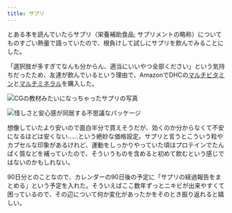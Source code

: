 ```yaml
---
title: サプリ
---
```

とある本を読んでいたらサプリ（栄養補助食品; サプリメントの略称）についてものすごい熱量で語っていたので、根負けして試しにサプリを飲んでみることにした。

「選択肢が多すぎてなんも分からん、適当にいいやつ全部ください」という気持ちだったため、友達が飲んでいるという理由で、AmazonでDHCの[マルチビタミン](https://www.amazon.co.jp/dp/B00GX1E3R6?th=1)と[マルチミネラル](https://www.amazon.co.jp/dp/B01MSSWA5K)を購入した。

![](https://lh3.googleusercontent.com/4Ses9VfbaeHFNG1HJK8MLogf4xWil4bc0LmQiZIq62jlYTdeKQCWAQy_fFX7uvsGG8q_Dp5bwhp7L8_clOk7bzVXi4Y1cEG8viPD54Wm9CNYv9IS9Fqn9BI9aQaKcz4UaG9_Wb4GAHiqbR2vjIeYy0Xx1jjHf21SqWluIQdHIbKHAyHDz66RJ1-4iS4l "CGの教材みたいになっちゃったサプリの写真")

![](https://lh4.googleusercontent.com/IzfWymlC8dGFZ4WNgd2_xhuqwWnOWIbuKdG3DmXSpT0crfHWlWZNXorcSCTJvG01C3IGC770gJv3Sp-JIKbQVlPGM0196Y06sDXhM6puOknOJFbv_tShnYjvKR5epkqk612muEwiWctQZ9IivYvH9eV9PBLd7E9nhTT4LX_1Bkl772NYoFZ2hwKKzM60 "怪しさと安心感が同居する不思議なパッケージ")

想像していたより安いので面白半分で買えそうだが、効くのか分からなくて不安になるほどは安くない……という絶妙な価格設定。サプリと言うとこういう粒やカプセルな印象があるけれど、運動をしっかりやっていた頃はプロテインでたんぱく質などを補っていたので、そういうものを含めると初めて飲むという感じではないのかもしれない。

90日分とのことなので、カレンダーの90日後の予定に「サプリの経過報告をまとめる」という予定を入れた。そういえばここ数年ずっとニキビが出来やすくて困っているので、その辺について何か変化があったかをそのとき振り返れると嬉しい。
